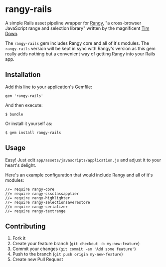 # rangy-rails

A simple Rails asset pipeline wrapper
for [Rangy](https://code.google.com/p/rangy/), "a cross-browser JavaScript range and
selection library" written by the magnificent [Tim Down](http://www.timdown.co.uk/).

The `rangy-rails` gem includes Rangy core and all of it's modules.  The `rangy-rails` version
will be kept in sync with Rangy's version as this gem really adds nothing but a convenient
way of getting Rangy into your Rails app.

## Installation

Add this line to your application's Gemfile:

    gem 'rangy-rails'

And then execute:

    $ bundle

Or install it yourself as:

    $ gem install rangy-rails

## Usage

Easy! Just edit `app/assets/javascripts/application.js` and adjust it to your heart's delight.

Here's an example configuration that would include Rangy and all of it's modules:

    //= require rangy-core
    //= require rangy-cssclassapplier
    //= require rangy-highlighter
    //= require rangy-selectionsaverestore
    //= require rangy-serializer
    //= require rangy-textrange

## Contributing

1. Fork it
2. Create your feature branch (`git checkout -b my-new-feature`)
3. Commit your changes (`git commit -am 'Add some feature'`)
4. Push to the branch (`git push origin my-new-feature`)
5. Create new Pull Request